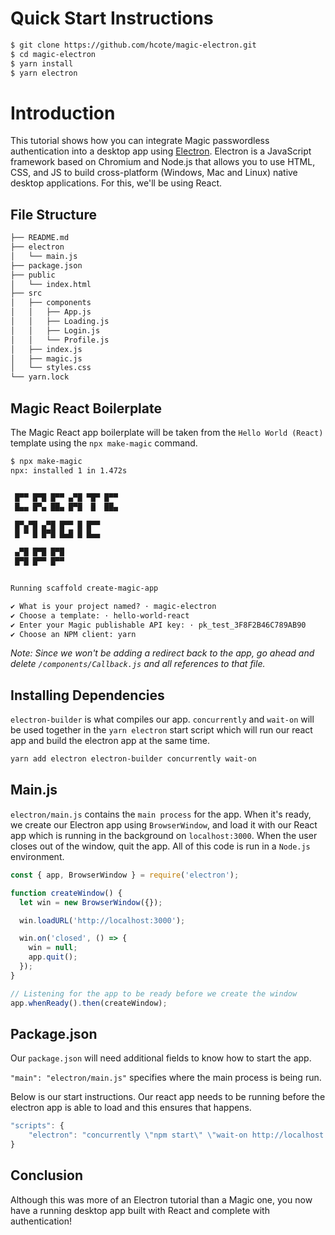 # Quick Start Instructions

```txt
$ git clone https://github.com/hcote/magic-electron.git
$ cd magic-electron
$ yarn install
$ yarn electron
```

# Introduction

This tutorial shows how you can integrate Magic passwordless authentication into a desktop app using [Electron](https://www.electronjs.org/). Electron is a JavaScript framework based on Chromium and Node.js that allows you to use HTML, CSS, and JS to build cross-platform (Windows, Mac and Linux) native desktop applications. For this, we'll be using React.

## File Structure

```txt
├── README.md
├── electron
│   └── main.js
├── package.json
├── public
│   └── index.html
├── src
│   ├── components
│   │   ├── App.js
│   │   ├── Loading.js
│   │   ├── Login.js
│   │   └── Profile.js
│   ├── index.js
│   ├── magic.js
│   └── styles.css
└── yarn.lock
```

## Magic React Boilerplate

The Magic React app boilerplate will be taken from the `Hello World (React)` template using the `npx make-magic` command.

```txt
$ npx make-magic
npx: installed 1 in 1.472s


 █▀▀ █▀█ █▀▀ ▄▀█ ▀█▀ █▀▀
 █▄▄ █▀▄ ██▄ █▀█  █  ██▄

 █▀▄▀█ ▄▀█ █▀▀ █ █▀▀
 █ ▀ █ █▀█ █▄█ █ █▄▄

 ▄▀█ █▀█ █▀█
 █▀█ █▀▀ █▀▀


Running scaffold create-magic-app

✔ What is your project named? · magic-electron
✔ Choose a template: · hello-world-react
✔ Enter your Magic publishable API key: · pk_test_3F8F2B46C789AB90
✔ Choose an NPM client: yarn
```

_Note: Since we won't be adding a redirect back to the app, go ahead and delete `/components/Callback.js` and all references to that file._

## Installing Dependencies

`electron-builder` is what compiles our app. `concurrently` and `wait-on` will be used together in the `yarn electron` start script which will run our react app and build the electron app at the same time.

```txt
yarn add electron electron-builder concurrently wait-on
```

## Main.js

`electron/main.js` contains the `main process` for the app. When it's ready, we create our Electron app using `BrowserWindow`, and load it with our React app which is running in the background on `localhost:3000`. When the user closes out of the window, quit the app. All of this code is run in a `Node.js` environment.

```js
const { app, BrowserWindow } = require('electron');

function createWindow() {
  let win = new BrowserWindow({});

  win.loadURL('http://localhost:3000');

  win.on('closed', () => {
    win = null;
    app.quit();
  });
}

// Listening for the app to be ready before we create the window
app.whenReady().then(createWindow);
```

## Package.json

Our `package.json` will need additional fields to know how to start the app.

`"main": "electron/main.js"` specifies where the main process is being run.

Below is our start instructions. Our react app needs to be running before the electron app is able to load and this ensures that happens.
```js
"scripts": {
    "electron": "concurrently \"npm start\" \"wait-on http://localhost:3000 && electron .\""
}
```

## Conclusion

Although this was more of an Electron tutorial than a Magic one, you now have a running desktop app built with React and complete with authentication!
